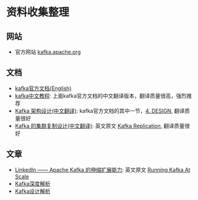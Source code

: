资料收集整理
==========

## 网站

- 官方网站 [kafka.apache.org](http://kafka.apache.org/)

## 文档

- [kafka官方文档(English)](http://kafka.apache.org/documentation/)
- [kafka中文教程](http://www.orchome.com/3): 上面kafka官方文档的中文翻译版本，翻译质量很高，强烈推荐
- [Kafka 架构设计(中文翻译)](http://download.csdn.net/download/elancom/8466447): kafka官方文档的其中一节，[4. DESIGN](http://kafka.apache.org/documentation/#design), 翻译质量很好
- [Kafka 的集群复制设计(中文翻译)](https://www.oschina.net/translate/kafka-replication): 英文原文 [Kafka Replication](https://cwiki.apache.org/confluence/display/KAFKA/Kafka+Replication), 翻译质量很好

## 文章

- [LinkedIn —— Apache Kafka 的伸缩扩展能力](https://www.oschina.net/translate/running-kafka-scale): 英文原文 [Running Kafka At Scale](https://engineering.linkedin.com/kafka/running-kafka-scale)
- [Kafka深度解析](http://www.jasongj.com/2015/01/02/Kafka%E6%B7%B1%E5%BA%A6%E8%A7%A3%E6%9E%90/)
- [Kafka设计解析](http://www.jasongj.com/2015/03/10/KafkaColumn1/)



